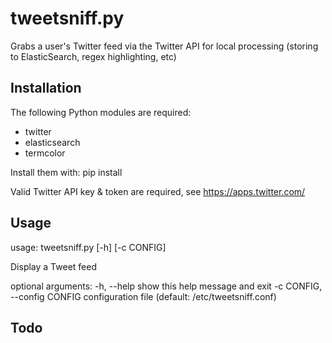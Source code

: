 tweetsniff.py
=============
Grabs a user's Twitter feed via the Twitter API for local processing
(storing to ElasticSearch, regex highlighting, etc)

Installation
------------
The following Python modules are required:
- twitter
- elasticsearch
- termcolor

Install them with: pip install <module>

Valid Twitter API key & token are required, see https://apps.twitter.com/

Usage
-----
usage: tweetsniff.py [-h] [-c CONFIG]

Display a Tweet feed

optional arguments:
  -h, --help            show this help message and exit
  -c CONFIG, --config CONFIG
                        configuration file (default: /etc/tweetsniff.conf)

Todo
----
